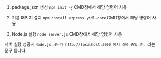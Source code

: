 1. package.json 생성
`npm init -y`
CMD창에서 해당 명령어 사용

2. 기본 패키지 설치
`npm install express ytdl-core`
CMD창에서 해당 명령어 사용

3. Node.js 실행
`node server.js`
CMD창에서 해당 명령어 사용

서버 실행 성공시
`Node.js 서버가 http://localhost:3000 에서 실행 중입니다.`
라는 문구 뜹니다.